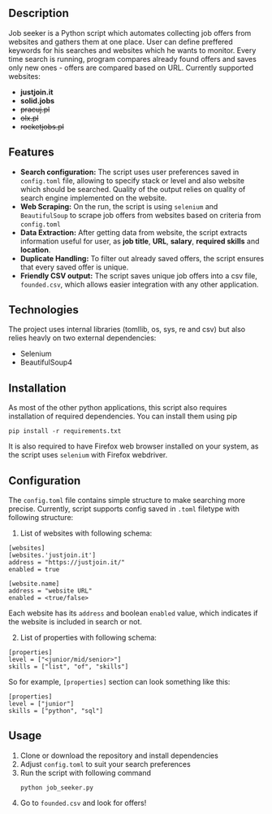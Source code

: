 ## Description

Job seeker is a Python script which automates collecting job offers from websites and gathers them at one place. User can define preffered keywords for his searches and websites which he wants to monitor. Every time search is running, program compares already found offers and saves only new ones - offers are compared based on URL. Currently supported websites:

+ **justjoin.it**
+  **solid.jobs**
+ ~~pracuj.pl~~
+ ~~olx.pl~~
+ ~~rocketjobs.pl~~


## Features

+ **Search configuration:** The script uses user preferences saved in `config.toml` file, allowing to specify stack or level and also website which should be searched. Quality of the output relies on quality of search engine implemented on the website.
+ **Web Scraping:** On the run, the script is using `selenium` and `BeautifulSoup` to scrape job offers from websites based on criteria from `config.toml`
+ **Data Extraction:** After getting data from website, the script extracts information useful for user, as **job title**, **URL**, **salary**, **required skills** and **location**.
+ **Duplicate Handling:** To filter out already saved offers, the script ensures that every saved offer is unique.
+ **Friendly CSV output:** The script saves unique job offers into a csv file, `founded.csv`, which allows easier integration with any other application. 

## Technologies

The project uses internal libraries (tomllib, os, sys, re and csv) but also relies heavly on two external dependencies:
+ Selenium
+ BeautifulSoup4


## Installation

As most of the other python applications, this script also requires installation of required dependencies. You can install them using pip
```
pip install -r requirements.txt
```

It is also required to have Firefox web browser installed on your system, as the script uses `selenium` with Firefox webdriver.


## Configuration

The `config.toml` file contains simple structure to make searching more precise. 
Currently, script supports config saved in `.toml` filetype with following structure:

1. List of websites with following schema:
```
[websites]
[websites.'justjoin.it']
address = "https://justjoin.it/"
enabled = true

[website.name]
address = "website URL"
enabled = <true/false>
```
Each website has its `address` and boolean `enabled` value, which indicates if the website is included in search or not.

2. List of properties with following schema:
```
[properties]
level = ["<junior/mid/senior>"]
skills = ["list", "of", "skills"]
```

So for example, `[properties]` section can look something like this:

```
[properties]
level = ["junior"]
skills = ["python", "sql"]
```


## Usage 

1. Clone or download the repository and install dependencies
2. Adjust `config.toml` to suit your search preferences
3. Run the script with following command
   ```
   python job_seeker.py
   ```
4. Go to `founded.csv` and look for offers!   

